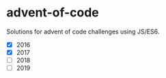 # advent-of-code

Solutions for advent of code challenges using JS/ES6.

- [x] 2016
- [x] 2017
- [ ] 2018
- [ ] 2019
